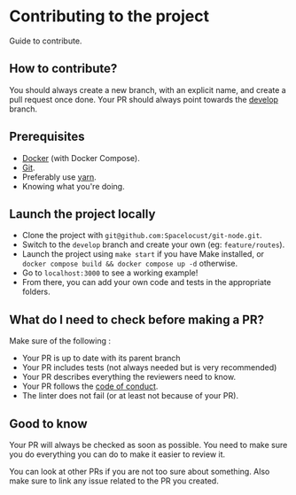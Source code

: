 # Contributing to the project
Guide to contribute.

## How to contribute?
You should always create a new branch, with an explicit name, and create a pull request once done. Your PR should always point towards the [develop](https://github.com/Spacelocust/git-node/tree/develop) branch.

## Prerequisites
- [Docker](https://www.docker.com/) (with Docker Compose).
- [Git](https://git-scm.com/).
- Preferably use [yarn](https://yarnpkg.com/).
- Knowing what you're doing.

## Launch the project locally
- Clone the project with `git@github.com:Spacelocust/git-node.git`.
- Switch to the `develop` branch and create your own (eg: `feature/routes`).
- Launch the project using `make start` if you have Make installed, or `docker compose build && docker compose up -d` otherwise.
- Go to `localhost:3000` to see a working example!
- From there, you can add your own code and tests in the appropriate folders.

## What do I need to check before making a PR?
Make sure of the following :
- Your PR is up to date with its parent branch
- Your PR includes tests (not always needed but is very recommended)
- Your PR describes everything the reviewers need to know.
- Your PR follows the [code of conduct](CODE_OF_CONDUCT.md).
- The linter does not fail (or at least not because of your PR).

## Good to know
Your PR will always be checked as soon as possible. You need to make sure you do everything you can do to make it easier to review it.

You can look at other PRs if you are not too sure about something. Also make sure to link any issue related to the PR you created.
